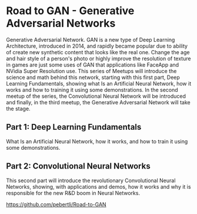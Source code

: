 # Road to GAN - Generative Adversarial Networks
 
Generative Adversarial Network. GAN is a new type of Deep Learning Architecture, introduced in 2014, and rapidly became popular due to ability of create new synthetic content that looks like the real one. Change the age and hair style of a person's photo or highly improve the resolution of texture in games are just some uses of GAN that applications like FaceApp and NVidia Super Resolution use. This series of Meetups will introduce the science and math behind this network, starting with this first part, Deep Learning Fundamentals, showing what Is an Artificial Neural Network, how it works and how to training it using some demonstrations. In the second meetup of the series, the Convolutional Neural Network will be introduced and finally, in the third meetup, the Generative Adversarial Network will take the stage.

## Part 1: Deep Learning Fundamentals

What Is an Artificial Neural Network, how it works, and how to train it using some demonstrations.


## Part 2: Convolutional Neural Networks

This second part will introduce the revolutionary Convolutional Neural Networks, showing, with applications and demos, how it works and why it is responsible for the new R&D boom in Neural Networks.


https://github.com/pebertli/Road-to-GAN